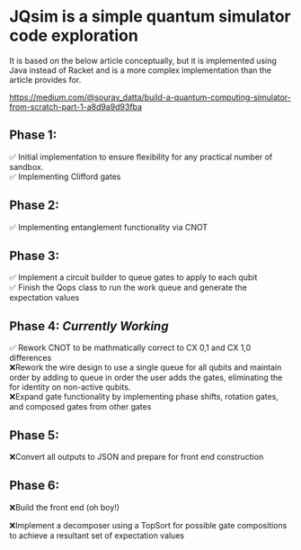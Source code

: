# JQsim is a simple quantum simulator code exploration

It is based on the below article conceptually, but it is implemented using Java instead of Racket and is a more
complex implementation than the article provides for.

https://medium.com/@sourav_datta/build-a-quantum-computing-simulator-from-scratch-part-1-a8d9a9d93fba

## Phase 1:
&#x2705; Initial implementation to ensure flexibility for any practical number of sandbox.  
&#x2705; Implementing Clifford gates 	

## Phase 2:
&#x2705; Implementing entanglement functionality via CNOT 

## Phase 3: 
&#x2705; Implement a circuit builder to queue gates to apply to each qubit   
&#x2705; Finish the Qops class to run the work queue and generate the expectation values 

## Phase 4:  ***Currently Working***
&#x2705; Rework CNOT to be mathmatically correct to CX 0,1 and CX 1,0 differences  
&#x274C;Rework the wire design to use a single queue for all qubits and maintain order by adding to queue in 
order the user adds the gates, eliminating the for identity on non-active qubits.  
&#x274C;Expand gate functionality by implementing phase shifts, rotation gates, and composed gates from other gates

## Phase 5:
&#x274C;Convert all outputs to JSON and prepare for front end construction

## Phase 6:
&#x274C;Build the front end (oh boy!)

&#x274C;Implement a decomposer using a TopSort for possible gate compositions to achieve a resultant set of expectation values
